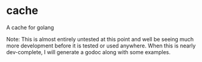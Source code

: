 cache
=====

A cache for golang

Note: This is almost entirely untested at this point and well be seeing much more development before it is tested or used anywhere. When this is nearly dev-complete, I will generate a godoc along with some examples.
